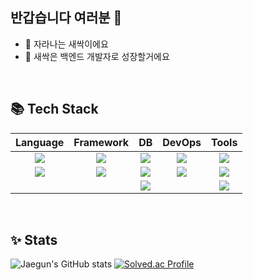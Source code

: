 ## 반갑습니다 여러분 👋
- 🌱 자라나는 새싹이에요
- 🌳 새싹은 백엔드 개발자로 성장할거에요

<br>

## 📚 Tech Stack
| Language | Framework | DB | DevOps | Tools |
| :-----: | :-----: | :-----: | :-----: | :-----: |
| <img src="https://img.shields.io/badge/JAVA-007396?style=for-the-badge&logo=JAVA&logoColor=white"> | <img src="https://img.shields.io/badge/springboot-6DB33F?style=for-the-badge&logo=springboot&logoColor=white"> | <img src="https://img.shields.io/badge/MySQl-4479A1?style=for-the-badge&logo=MySQL&logoColor=white"> | <img src="https://img.shields.io/badge/Docker-2496ED?style=for-the-badge&logo=Docker&logoColor=white"> | <img src="https://img.shields.io/badge/SourceTree-0052CC?style=for-the-badge&logo=SourceTree&logoColor=white"> |
| <img src="https://img.shields.io/badge/Python-3776AB?style=for-the-badge&logo=Python&logoColor=white"> | <img src="https://img.shields.io/badge/Django-092E20?style=for-the-badge&logo=Django&logoColor=white"> | <img src="https://img.shields.io/badge/MongoDB-47A248?style=for-the-badge&logo=MongoDB&logoColor=white"> | <img src="https://img.shields.io/badge/Jenkins-D24939?style=for-the-badge&logo=Jenkins&logoColor=white"> | <img src="https://img.shields.io/badge/Jira-0052CC?style=for-the-badge&logo=Jira&logoColor=white"> |
|  |  | <img src="https://img.shields.io/badge/Redis-DC382D?style=for-the-badge&logo=Redis&logoColor=white"> |  | <img src="https://img.shields.io/badge/Notion-000000?style=for-the-badge&logo=Notion&logoColor=white"> |

<br>

## ✨ Stats
<p align="center"> 
  
  ![Jaegun's GitHub stats](https://github-readme-stats.vercel.app/api?username=RUNGOAT&show_icons=true&theme=swift)
  [![Solved.ac Profile](http://mazassumnida.wtf/api/v2/generate_badge?boj=sjk1062005)](https://solved.ac/sjk1062005/)

</p>

<!--
**RUNGOAT/RUNGOAT** is a ✨ _special_ ✨ repository because its `README.md` (this file) appears on your GitHub profile.

Here are some ideas to get you started:

- 🔭 I’m currently working on ...
- 🌱 I’m currently learning ...
- 👯 I’m looking to collaborate on ...
- 🤔 I’m looking for help with ...
- 💬 Ask me about ...
- 📫 How to reach me: ...
- 😄 Pronouns: ...
- ⚡ Fun fact: ...
-->
